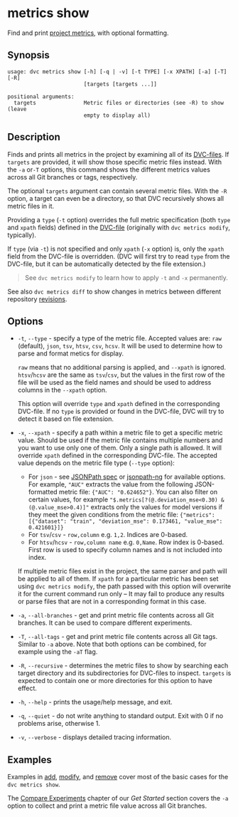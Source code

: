 # metrics show

Find and print [project metrics](/doc/command-reference/metrics), with optional
formatting.

## Synopsis

```usage
usage: dvc metrics show [-h] [-q | -v] [-t TYPE] [-x XPATH] [-a] [-T] [-R]
                        [targets [targets ...]]

positional arguments:
  targets               Metric files or directories (see -R) to show (leave
                        empty to display all)
```

## Description

Finds and prints all metrics in the <abbr>project</abbr> by examining all of its
[DVC-files](/doc/user-guide/dvc-file-format). If `targets` are provided, it will
show those specific metric files instead. With the `-a` or`-T` options, this
command shows the different metrics values across all Git branches or tags,
respectively.

The optional `targets` argument can contain several metric files. With the `-R`
option, a target can even be a directory, so that DVC recursively shows all
metric files in it.

Providing a `type` (`-t` option) overrides the full metric specification (both
`type` and `xpath` fields) defined in the
[DVC-file](/doc/user-guide/dvc-file-format) (originally with
`dvc metrics modify`, typically).

If `type` (via `-t`) is not specified and only `xpath` (`-x` option) is, only
the `xpath` field from the DVC-file is overridden. (DVC will first try to read
`type` from the DVC-file, but it can be automatically detected by the file
extension.)

> See `dvc metrics modify` to learn how to apply `-t` and `-x` permanently.

See also `dvc metrics diff` to show changes in metrics between different
<abbr>repository</abbr> [revisions](https://git-scm.com/docs/revisions).

## Options

- `-t`, `--type` - specify a type of the metric file. Accepted values are: `raw`
  (default), `json`, `tsv`, `htsv`, `csv`, `hcsv`. It will be used to determine
  how to parse and format metics for display.

  `raw` means that no additional parsing is applied, and `--xpath` is ignored.
  `htsv`/`hcsv` are the same as `tsv`/`csv`, but the values in the first row of
  the file will be used as the field names and should be used to address columns
  in the `--xpath` option.

  This option will override `type` and `xpath` defined in the corresponding
  DVC-file. If no `type` is provided or found in the DVC-file, DVC will try to
  detect it based on file extension.

- `-x`, `--xpath` - specify a path within a metric file to get a specific metric
  value. Should be used if the metric file contains multiple numbers and you
  want to use only one of them. Only a single path is allowed. It will override
  `xpath` defined in the corresponding DVC-file. The accepted value depends on
  the metric file type (`--type` option):

  - For `json` - see [JSONPath spec](https://goessner.net/articles/JsonPath/) or
    [jsonpath-ng](https://github.com/h2non/jsonpath-ng) for available options.
    For example, `"AUC"` extracts the value from the following JSON-formatted
    metric file: `{"AUC": "0.624652"}`. You can also filter on certain values,
    for example `"$.metrics[?(@.deviation_mse<0.30) & (@.value_mse>0.4)]"`
    extracts only the values for model versions if they meet the given
    conditions from the metric file:
    `{"metrics": [{"dataset": "train", "deviation_mse": 0.173461, "value_mse": 0.421601}]}`
  - For `tsv`/`csv` - `row,column` e.g. `1,2`. Indices are 0-based.
  - For `htsv`/`hcsv` - `row,column name` e.g. `0,Name`. Row index is 0-based.
    First row is used to specify column names and is not included into index.

  If multiple metric files exist in the <abbr>project</abbr>, the same parser
  and path will be applied to all of them. If `xpath` for a particular metric
  has been set using `dvc metrics modify`, the path passed with this option will
  overwrite it for the current command run only – It may fail to produce any
  results or parse files that are not in a corresponding format in this case.

- `-a`, `--all-branches` - get and print metric file contents across all Git
  branches. It can be used to compare different experiments.

- `-T`, `--all-tags` - get and print metric file contents across all Git tags.
  Similar to `-a` above. Note that both options can be combined, for example
  using the `-aT` flag.

- `-R`, `--recursive` - determines the metric files to show by searching each
  target directory and its subdirectories for DVC-files to inspect. `targets` is
  expected to contain one or more directories for this option to have effect.

- `-h`, `--help` - prints the usage/help message, and exit.

- `-q`, `--quiet` - do not write anything to standard output. Exit with 0 if no
  problems arise, otherwise 1.

- `-v`, `--verbose` - displays detailed tracing information.

## Examples

Examples in [add](/doc/command-reference/metrics/add),
[modify](/doc/command-reference/metrics/modify), and
[remove](/doc/command-reference/metrics/remove) cover most of the basic cases
for the `dvc metrics show`.

The [Compare Experiments](/doc/get-started/compare-experiments) chapter of our
_Get Started_ section covers the `-a` option to collect and print a metric file
value across all Git branches.
